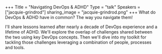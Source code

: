 +++
Title = "Navigating DevOps & ADHD"
Type = "talk"
Speakers = ["jacquie-grindrod"]
sharing_image = "jacquie-grindrod.png"
+++
What do DevOps & ADHD have in common? The way you navigate them!

I'll share lessons learned after nearly a decade of DevOps experience and a lifetime of ADHD. We'll explore the overlap of challenges shared between the two using key DevOps concepts.  Then we'll dive into my toolkit for tackling those challenges leveraging a combination of people, processes and tools.
